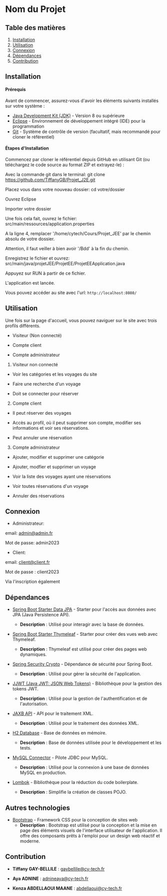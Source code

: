 # Nom du Projet

## Table des matières

1. [Installation](#Installation)
2. [Utilisation](#utilisation)
3. [Connexion](#connexion)
4. [Dépendances](#dépendances)
5. [Contribution](#contribution)


## Installation

#### Prérequis

Avant de commencer, assurez-vous d'avoir les éléments suivants installés sur votre système :

- [Java Development Kit (JDK)](https://www.oracle.com/java/technologies/javase-downloads.html) - Version 8 ou supérieure
- [Eclipse](https://www.eclipse.org/) - Environnement de développement intégré (IDE) pour la programmation
- [Git](https://git-scm.com/downloads) - Système de contrôle de version (facultatif, mais recommandé pour cloner le référentiel)

#### Étapes d'Installation
   Commencez par cloner le référentiel depuis GitHub en utilisant Git (ou téléchargez le code source au format ZIP et extrayez-le) :

  Avec la commande git dans le terminal: git clone https://github.com/TiffanyGB/Projet_J2E.git

  Placez vous dans votre nouveau dossier:
  cd votre/dossier

  Ouvrez Eclipse

  Importer votre dossier

  Une fois cela fait, ouvrez le fichier:
  src/main/ressources/application.properties

  A la ligne 4, remplacer '/home/cytech/Cours/Projet_JEE'
  par le chemin absolu de votre dossier.

  Attention, il faut veiller à bien avoir '/Bdd' à la fin du chemin.

  Enregistrez le fichier et ouvrez:
  src/main/java/projetJEE/ProjetEE/ProjetEEApplication.java

  Appuyez sur RUN à partir de ce fichier.

  L'application est lancée.

  Vous pouvez accéder au site avec l'url: `http://localhost:8080/`

## Utilisation

Une fois sur la page d'accueil, vous pouvez naviguer sur le site avec trois profils différents.

- Visiteur (Non connecté)
- Compte client

- Compte administrateur

1) Visiteur non connecté
 
- Voir les catégories et les voyages du site

- Faire une recherche d'un voyage

- Doit se connecter pour réserver

2) Compte client

- Il peut réserver des voyages

- Accès au profil, où il peut supprimer son compte, modifier ses informations et voir ses réservations.

- Peut annuler une réservation

3) Compte administrateur

- Ajouter, modifier et supprimer une catégorie

- Ajouter, modfier et supprimer un voyage

- Voir la liste des voyages ayant une réservations

- Voir toutes réservations d'un voyage

- Annuler des réservations

## Connexion

- Administrateur: 

email: admin@admin.fr

Mot de passe: admin2023

- Client:

email: client@client.fr

Mot de passe : client2023
 
Via l'inscription également


## Dépendances
- [Spring Boot Starter Data JPA](https://spring.io/guides/gs/accessing-data-jpa/) - Starter pour l'accès aux données avec JPA (Java Persistence API).
  - **Description** : Utilisé pour interagir avec la base de données.

- [Spring Boot Starter Thymeleaf](https://spring.io/guides/gs/serving-web-content/) - Starter pour créer des vues web avec Thymeleaf.
  - **Description** : Thymeleaf est utilisé pour créer des pages web dynamiques.

- [Spring Security Crypto](https://spring.io/guides/gs/securing-web/) - Dépendance de sécurité pour Spring Boot.
  - **Description** : Utilisé pour gérer la sécurité de l'application.

- [JJWT (Java JWT: JSON Web Tokens)](https://mvnrepository.com/artifact/io.jsonwebtoken/jjwt) - Bibliothèque pour la gestion des tokens JWT.
  - **Description** : Utilisé pour la gestion de l'authentification et de l'autorisation.

- [JAXB API](https://mvnrepository.com/artifact/javax.xml.bind/jaxb-api) - API pour le traitement XML.
  - **Description** : Utilisé pour le traitement des données XML.

- [H2 Database](https://www.h2database.com/html/main.html) - Base de données en mémoire.
  - **Description** : Base de données utilisée pour le développement et les tests.

- [MySQL Connector](https://dev.mysql.com/downloads/connector/j/) - Pilote JDBC pour MySQL.
  - **Description** : Utilisé pour la connexion à une base de données MySQL en production.

- [Lombok](https://projectlombok.org/) - Bibliothèque pour la réduction du code boilerplate.
  - **Description** : Simplifie la création de classes POJO.

## Autres technologies

- [Bootstrap](https://getbootstrap.com/) - Framework CSS pour la conception de sites web
  - **Description** : Bootstrap est utilisé pour la conception et la mise en page des éléments visuels de l'interface utilisateur de l'application. Il offre des composants prêts à l'emploi pour un design web réactif et moderne.

## Contribution

- **Tiffany GAY-BELLILE**
   : gaybellile@cy-tech.fr

- **Aya ADNINE**
    : adnineaya@cy-tech.fr

- **Kenza ABDELLAOUI MAANE**
  : abdellaoui@cy-tech.fr

